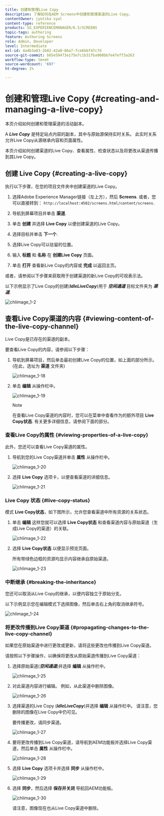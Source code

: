 ```yaml
---
title: 创建和管理Live Copy
description: 了解如何在AEM Screens中创建和管理渠道的Live Copy。
contentOwner: jyotika syal
content-type: reference
products: SG_EXPERIENCEMANAGER/6.5/SCREENS
topic-tags: authoring
feature: Authoring Screens
role: Admin, Developer
level: Intermediate
exl-id: 4a4b3a83-2b02-42a0-86a7-fce6bbf47c7d
source-git-commit: b65e59473e175e7c1b31fba900bb7e47eff3a263
workflow-type: tm+mt
source-wordcount: '697'
ht-degree: 1%

---
```


# 创建和管理Live Copy {#creating-and-managing-a-live-copy}

本页介绍如何创建和管理渠道的活动副本。

A ***Live Copy*** 是特定站点内容的副本，其中与原始源保持实时关系。 此实时关系允许Live Copy从源继承内容和页面属性。

本页介绍如何创建渠道的Live Copy、查看属性、检查状态以及将更改从渠道传播到其Live Copy。


## 创建 Live Copy {#creating-a-live-copy}

执行以下步骤，在您的项目文件夹中创建渠道的Live Copy。

1. 选择Adobe Experience Manager链接（左上方），然后 **Screens**. 或者，您可以直接转到： `http://localhost:4502/screens.html/content/screens`.

1. 导航到屏幕项目并单击 **渠道**.
1. 单击 **创建** 并选择 **Live Copy** 以便创建渠道的Live Copy。
1. 选择目标并单击 **下一个**.
1. 选择Live Copy可以驻留的位置。
1. 输入 **标题** 和 **名称** 在 **创建Live Copy** 页面。

1. 单击 **打开** 查看新Live Copy的内容或 **完成** 以返回主页。

或者，请参阅以下步骤来获取用于创建渠道的新Live Copy的可视表示法。

以下示例显示了Live Copy的创建(***IdleLiveCopy***)用于 ***空闲通道*** 目标文件夹为 ***渠道***.

![chlimage_1-2](assets/chlimage_1-2.gif)

## 查看Live Copy渠道的内容 {#viewing-content-of-the-live-copy-channel}

Live Copy是已存在的渠道的副本。

要查看Live Copy的内容，请参阅以下步骤：

1. 导航到屏幕项目，然后单击最初创建Live Copy的位置，如上面的部分所示。 (在此，选址为 **渠道** 文件夹)

   ![chlimage_1-18](assets/chlimage_1-18.png)

1. 单击 **编辑** 从操作栏中。

   ![chlimage_1-19](assets/chlimage_1-19.png)

   >[!NOTE]
   >
   >在查看Live Copy渠道的内容时，您可以在菜单中查看作为的额外项目 **Live Copy状态**. 有关更多详细信息，请参阅下面的部分。

### 查看Live Copy的属性 {#viewing-properties-of-a-live-copy}

此外，您还可以查看Live Copy渠道的属性。

1. 导航到您的Live Copy渠道并单击 **属性** 从操作栏中。

   ![chlimage_1-20](assets/chlimage_1-20.png)

1. 选择 **Live Copy** 选项卡，以便查看渠道的详细信息。

   ![chlimage_1-21](assets/chlimage_1-21.png)

### Live Copy 状态 {#live-copy-status}

模式 **Live Copy状态**，如下图所示，允许您查看渠道中所有资源的关系状态。

1. 单击 **编辑** 这样您就可以选择 **Live Copy状态** 和查看渠道内容与原始渠道（生成Live Copy的渠道）的关联。

   ![chlimage_1-22](assets/chlimage_1-22.png)

1. 选择 **Live Copy状态** 以便显示预览页面。

   所有带绿色边框的资源均显示内容继承自原始渠道。

   ![chlimage_1-23](assets/chlimage_1-23.png)

### 中断继承 {#breaking-the-inheritance}

您还可以取消从Live Copy的继承，以便内容独立于原始分支。

以下示例显示您在编辑模式下选择图像，然后单击右上角的取消继承符号。

![chlimage_1-24](assets/chlimage_1-24.png)

### 将更改传播到Live Copy渠道 {#propagating-changes-to-the-live-copy-channel}

如果您在原始渠道中进行更改或更新，请将这些更改也传播到Live Copy渠道。

请按照以下步骤操作，以确保将更改从原始渠道传播到Live Copy渠道：

1. 选择原始渠道(***空闲通道***)并选择 **编辑** 从操作栏中。

   ![chlimage_1-25](assets/chlimage_1-25.png)

1. 对此渠道内容进行编辑。 例如，从此渠道中删除图像。

   ![chlimage_1-26](assets/chlimage_1-26.png)

1. 选择渠道的Live Copy (***IdleLiveCopy***)并选择 **编辑** 从操作栏中。 请注意，您删除的图像在Live Copy中仍可见。

   要传播更改，请同步渠道。

   ![chlimage_1-27](assets/chlimage_1-27.png)

1. 要将更改传播到Live Copy渠道，请导航到AEM功能板并选择Live Copy渠道，然后单击 **属性** 从操作栏中。

   ![chlimage_1-28](assets/chlimage_1-28.png)

1. 选择 **Live Copy** 选项卡并选择 **同步** 从操作栏中。

   ![chlimage_1-29](assets/chlimage_1-29.png)

1. 选择 **同步**，然后选择 **保存并关闭** 导航回AEM功能板。

   ![chlimage_1-30](assets/chlimage_1-30.png)

   请注意，图像现在也从Live Copy渠道中删除。
